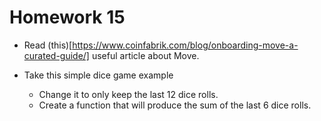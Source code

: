 # Homework 15

- Read (this)[https://www.coinfabrik.com/blog/onboarding-move-a-curated-guide/] useful article about Move.

- Take this simple dice game example

    - Change it to only keep the last 12 dice rolls.
    - Create a function that will produce the sum of the last 6 dice rolls.